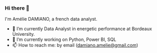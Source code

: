 ### Hi there 👋

I'm Amélie DAMIANO, a french data analyst.

- 🔭 I’m currently Data Analyst in energetic performance at Bordeaux University.
- 🌱 I’m currently working on Python, Power BI, SQL
- 📫 How to reach me: by email (damiano.amelie@gmail.com)
